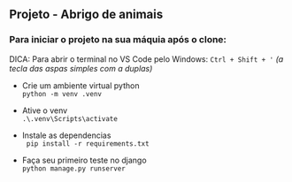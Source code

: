 ## Projeto - Abrigo de animais

### Para iniciar o projeto na sua máquia após o clone:

DICA: Para abrir o terminal no VS Code pelo Windows: `Ctrl + Shift + '` *(a tecla das aspas simples com a duplas)*

* Crie um ambiente virtual python <br>
  `python -m venv .venv`

* Ative o venv <br>
  `.\.venv\Scripts\activate`

* Instale as dependencias <br>
  ` pip install -r requirements.txt`

* Faça seu primeiro teste no django <br>
`python manage.py runserver`
